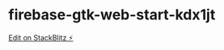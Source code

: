 # firebase-gtk-web-start-kdx1jt

[Edit on StackBlitz ⚡️](https://stackblitz.com/edit/firebase-gtk-web-start-kdx1jt)